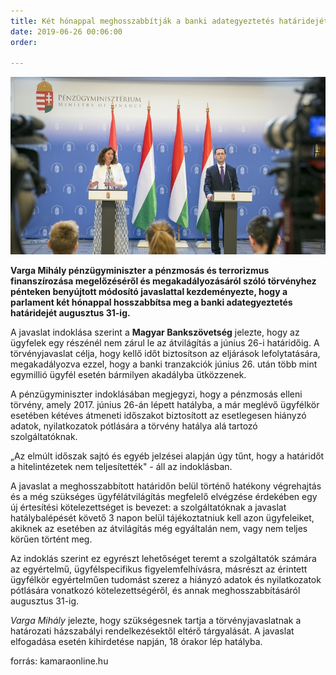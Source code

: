 ```yaml
---
title: Két hónappal meghosszabbítják a banki adategyeztetés határidejét
date: 2019-06-26 00:06:00
order: 

---
```

![](/uploads/97981_copy_1_img_5249.jpg)

**Varga Mihály pénzügyminiszter a pénzmosás és terrorizmus finanszírozása megelőzéséről és megakadályozásáról szóló törvényhez pénteken benyújtott módosító javaslattal kezdeményezte, hogy a parlament két hónappal hosszabbítsa meg a banki adategyeztetés határidejét augusztus 31-ig.**

A javaslat indoklása szerint a **Magyar Bankszövetség** jelezte, hogy az ügyfelek egy részénél nem zárul le az átvilágítás a június 26-i határidőig. A törvényjavaslat célja, hogy kellő időt biztosítson az eljárások lefolytatására, megakadályozva ezzel, hogy a banki tranzakciók június 26. után több mint egymillió ügyfél esetén bármilyen akadályba ütközzenek.

A pénzügyminiszter indoklásában megjegyzi, hogy a pénzmosás elleni törvény, amely 2017. június 26-án lépett hatályba, a már meglévő ügyfélkör esetében kétéves átmeneti időszakot biztosított az esetlegesen hiányzó adatok, nyilatkozatok pótlására a törvény hatálya alá tartozó szolgáltatóknak.

„Az elmúlt időszak sajtó és egyéb jelzései alapján úgy tűnt, hogy a határidőt a hitelintézetek nem teljesítették" - áll az indoklásban.

A javaslat a meghosszabbított határidőn belül történő hatékony végrehajtás és a még szükséges ügyfélátvilágítás megfelelő elvégzése érdekében egy új értesítési kötelezettséget is bevezet: a szolgáltatóknak a javaslat hatálybalépését követő 3 napon belül tájékoztatniuk kell azon ügyfeleiket, akiknek az esetében az átvilágítás még egyáltalán nem, vagy nem teljes körűen történt meg.

Az indoklás szerint ez egyrészt lehetőséget teremt a szolgáltatók számára az egyértelmű, ügyfélspecifikus figyelemfelhívásra, másrészt az érintett ügyfélkör egyértelműen tudomást szerez a hiányzó adatok és nyilatkozatok pótlására vonatkozó kötelezettségéről, és annak meghosszabbításáról augusztus 31-ig.

_Varga Mihály_ jelezte, hogy szükségesnek tartja a törvényjavaslatnak a határozati házszabályi rendelkezésektől eltérő tárgyalását. A javaslat elfogadása esetén kihirdetése napján, 18 órakor lép hatályba.

forrás: kamaraonline.hu